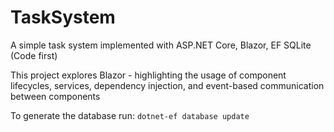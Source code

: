 # TaskSystem
A simple task system implemented with ASP.NET Core, Blazor, EF SQLite (Code first)

This project explores Blazor - highlighting the usage of component lifecycles, services, dependency injection, and event-based communication between components

To generate the database run:
`dotnet-ef database update`

